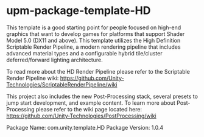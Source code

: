 # upm-package-template-HD

This template is a good starting point for people focused on high-end graphics that want to develop games for platforms that support Shader Model 5.0 (DX11 and above). This template utilizes the High Definition Scriptable Render Pipeline, a modern rendering pipeline that includes advanced material types and a configurable hybrid tile/cluster deferred/forward lighting architecture.
 
To read more about the HD Render Pipeline please refer to the Scriptable Render Pipeline wiki:
https://github.com/Unity-Technologies/ScriptableRenderPipeline/wiki
 
This project also includes the new Post-Processing stack, several presets to jump start development, and example content. To learn more about Post-Processing please refer to the wiki page located here:
https://github.com/Unity-Technologies/PostProcessing/wiki


Package Name: com.unity.template.HD
Package Version: 1.0.4